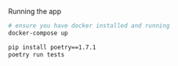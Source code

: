 Running the app

```bash
# ensure you have docker installed and running
docker-compose up
```

```bash
pip install poetry==1.7.1
poetry run tests
```

